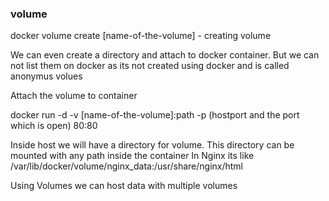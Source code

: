 ### volume

docker volume create [name-of-the-volume] - creating volume

We can even create a directory and attach to docker container. But we can not list them on docker as its not created using docker and is called anonymus volues

Attach the volume to container

docker run -d -v [name-of-the-volume]:path -p (hostport and the port which is open) 80:80 

Inside host we will have a directory for volume.
This directory can be mounted with any path inside the container
In Nginx its like
/var/lib/docker/volume/nginx_data:/usr/share/nginx/html 

Using Volumes we can host data with multiple volumes

